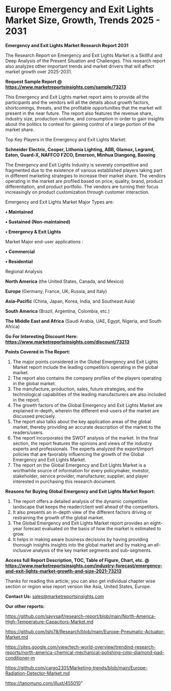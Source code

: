 # Europe Emergency and Exit Lights Market Size, Growth, Trends 2025 - 2031

<strong>Emergency and Exit Lights Market Research Report 2031</strong>

The Research Report on Emergency and Exit Lights Market is a Skillful and Deep Analysis of the Present Situation and Challenges. This research report also analyzes other important trends and market drivers that will affect market growth over 2025-2031.

<strong>Request Sample Report @ <a href=https://www.marketreportsinsights.com/sample/73213>https://www.marketreportsinsights.com/sample/73213</a></strong>

This Emergency and Exit Lights market report aims to provide all the participants and the vendors will all the details about growth factors, shortcomings, threats, and the profitable opportunities that the market will present in the near future. The report also features the revenue share, industry size, production volume, and consumption in order to gain insights about the politics to contest for gaining control of a large portion of the market share.

Top Key Players in the Emergency and Exit Lights Market:

<strong>Schneider Electric, Cooper, Lithonia Lighting, ABB, Glamox, Legrand, Eaton, Guard-X, NAFFCO FZCO, Emerson, Minhua Diangong, Baoxing</strong>

The Emergency and Exit Lights Industry is severely competitive and fragmented due to the existence of various established players taking part in different marketing strategies to increase their market share. The vendors operating in the market are profiled based on price, quality, brand, product differentiation, and product portfolio. The vendors are turning their focus increasingly on product customization through customer interaction.

Emergency and Exit Lights Market Major Types are:

<strong>• Maintained

• Sustained (Non-maintained)

• Emergency & Exit Lights</strong>

Market Major end-user applications :

<strong>• Commercial

• Residential</strong>

Regional Analysis

</u><strong><b>North America</b></strong> (the United States, Canada, and Mexico)

<strong><b>Europe </b></strong>(Germany, France, UK, Russia, and Italy)

<strong><b>Asia-Pacific</b></strong> (China, Japan, Korea, India, and Southeast Asia)

<strong><b>South America</b></strong> (Brazil, Argentina, Colombia, etc.)

<strong><b>The Middle East and Africa</b></strong> (Saudi Arabia, UAE, Egypt, Nigeria, and South Africa)

<strong>Go For Interesting Discount Here: <a href=https://www.marketreportsinsights.com/discount/73213>https://www.marketreportsinsights.com/discount/73213</a></strong>

<strong>Points Covered in The Report:</strong>
<ol>
  <li>The major points considered in the Global Emergency and Exit Lights Market report include the leading competitors operating in the global market.</li>
  <li>The report also contains the company profiles of the players operating in the global market.</li>
  <li>The manufacture, production, sales, future strategies, and the technological capabilities of the leading manufacturers are also included in the report.</li>
  <li>The growth factors of the Global Emergency and Exit Lights Market are explained in-depth, wherein the different end-users of the market are discussed precisely.</li>
  <li>The report also talks about the key application areas of the global market, thereby providing an accurate description of the market to the readers/users.</li>
  <li>The report incorporates the SWOT analysis of the market. In the final section, the report features the opinions and views of the industry experts and professionals. The experts analyzed the export/import policies that are favorably influencing the growth of the Global Emergency and Exit Lights Market.</li>
  <li>The report on the Global Emergency and Exit Lights Market is a worthwhile source of information for every policymaker, investor, stakeholder, service provider, manufacturer, supplier, and player interested in purchasing this research document.</li>
</ol>
<strong>Reasons for Buying Global Emergency and Exit Lights Market Report:</strong>

<ol>
  <li>The report offers a detailed analysis of the dynamic competitive landscape that keeps the reader/client well ahead of the competitors.</li>
  <li>It also presents an in-depth view of the different factors driving or restraining the growth of the global market.</li>
  <li>The Global Emergency and Exit Lights Market report provides an eight-year forecast evaluated on the basis of how the market is estimated to grow.</li>
  <li>It helps in making aware business decisions by having providing thorough insights insights into the global market and by making an all-inclusive analysis of the key market segments and sub-segments.</li>
</ol>
<strong>Access full Report Description, TOC, Table of Figure, Chart, etc. @ <a href=https://www.marketreportsinsights.com/industry-forecast/emergency-and-exit-lights-market-growth-and-size-2021-73213>https://www.marketreportsinsights.com/industry-forecast/emergency-and-exit-lights-market-growth-and-size-2021-73213</a></strong>


Thanks for reading this article; you can also get individual chapter wise section or region wise report version like Asia, United States, Europe.

<strong>Contact Us:</strong>
sales@marketreportsinsights.com

<strong>Our other reports:</strong>

<a href=https://github.com/sayysaif/research-report/blob/main/North-America-High-Temperature-Capacitors-Market.md>https://github.com/sayysaif/research-report/blob/main/North-America-High-Temperature-Capacitors-Market.md</a>

<a href=https://github.com/Ishi78/Research/blob/main/Europe-Pneumatic-Actuator-Market.md>https://github.com/Ishi78/Research/blob/main/Europe-Pneumatic-Actuator-Market.md</a>

<a href=https://sites.google.com/view/tech-world-overview/trendind-research-reports/north-america-chemical-mechanical-polishing-cmp-diamond-pad-conditioner-m>https://sites.google.com/view/tech-world-overview/trendind-research-reports/north-america-chemical-mechanical-polishing-cmp-diamond-pad-conditioner-m</a>

<a href=https://github.com/cargo2301/Marketing-trends/blob/main/Europe-Radiation-Detector-Market.md>https://github.com/cargo2301/Marketing-trends/blob/main/Europe-Radiation-Detector-Market.md</a>

<a href=https://tanomuno.com/illust/455010>https://tanomuno.com/illust/455010</a>"
